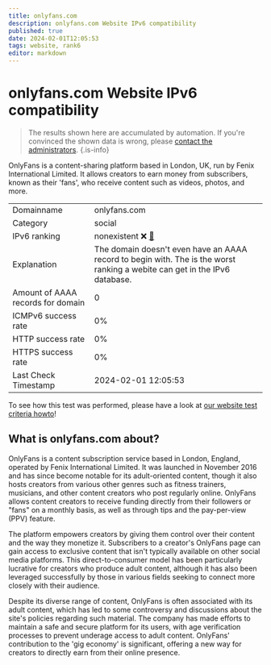 ```yaml
---
title: onlyfans.com
description: onlyfans.com Website IPv6 compatibility
published: true
date: 2024-02-01T12:05:53
tags: website, rank6
editor: markdown
---
```


# onlyfans.com Website IPv6 compatibility

> The results shown here are accumulated by automation. If you're convinced the shown data is wrong, please [contact the administrators](/howto/chat). 
{.is-info}

OnlyFans is a content-sharing platform based in London, UK, run by Fenix International Limited. It allows creators to earn money from subscribers, known as their 'fans', who receive content such as videos, photos, and more.


|   |   |
| - | - |
| Domainname | onlyfans.com
| Category | social |
| IPv6 ranking | nonexistent :x: [🔗](/howto/ranking) |
| Explanation | The domain doesn't even have an AAAA record to begin with. The is the worst ranking a webite can get in the IPv6 database. |
| Amount of AAAA records for domain | 0 |
| ICMPv6 success rate | 0%|
| HTTP success rate | 0% |
| HTTPS success rate | 0% |
| Last Check Timestamp | 2024-02-01 12:05:53 |

To see how this test was performed, please have a look at [our website test criteria howto](/howto/testcriteria/website)!


## What is onlyfans.com about?
OnlyFans is a content subscription service based in London, England, operated by Fenix International Limited. It was launched in November 2016 and has since become notable for its adult-oriented content, though it also hosts creators from various other genres such as fitness trainers, musicians, and other content creators who post regularly online. OnlyFans allows content creators to receive funding directly from their followers or "fans" on a monthly basis, as well as through tips and the pay-per-view (PPV) feature.

The platform empowers creators by giving them control over their content and the way they monetize it. Subscribers to a creator's OnlyFans page can gain access to exclusive content that isn't typically available on other social media platforms. This direct-to-consumer model has been particularly lucrative for creators who produce adult content, although it has also been leveraged successfully by those in various fields seeking to connect more closely with their audience.

Despite its diverse range of content, OnlyFans is often associated with its adult content, which has led to some controversy and discussions about the site's policies regarding such material. The company has made efforts to maintain a safe and secure platform for its users, with age verification processes to prevent underage access to adult content. OnlyFans' contribution to the 'gig economy' is significant, offering a new way for creators to directly earn from their online presence.


